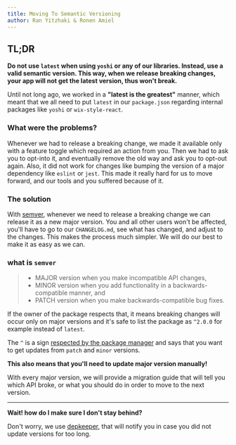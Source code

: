 ```yaml
---
title: Moving To Semantic Versioning
author: Ran Yitzhaki & Ronen Amiel
---
```


## TL;DR

**Do not use `latest` when using `yoshi` or any of our libraries. Instead, use a valid semantic version. This way, when we release breaking changes, your app will not get the latest version, thus won't break.**

Until not long ago, we worked in a **"latest is the greatest"** manner, which meant that we all need to put `latest` in our `package.json` regarding internal packages like `yoshi` or `wix-style-react`.

### What were the problems?

Whenever we had to release a breaking change, we made it available only with a feature toggle which required an action from you. Then we had to ask you to opt-into it, and eventually remove the old way and ask you to opt-out again. Also, it did not work for changes like bumping the version of a major dependency like `eslint` or `jest`. This made it really hard for us to move forward, and our tools and you suffered because of it.

### The solution

With [semver](https://semver.org/), whenever we need to release a breaking change we can release it as a new major version. You and all other users won't be affected, you'll have to go to our `CHANGELOG.md`, see what has changed, and adjust to the changes. This makes the process much simpler. We will do our best to make it as easy as we can.

### what is `semver`

> - MAJOR version when you make incompatible API changes,
> - MINOR version when you add functionality in a backwards-compatible manner, and
> - PATCH version when you make backwards-compatible bug fixes.

If the owner of the package respects that, it means breaking changes will occur only on major versions and it's safe to list the package as `^2.0.0` for example instead of `latest`.

The `^` is a sign [respected by the package manager](https://docs.npmjs.com/getting-started/semantic-versioning#semver-for-consumers) and says that you want to get updates from `patch` and `minor` versions.

**This also means that you'll need to update major version manually!**

With every major version, we will provide a migration guide that will tell you which API broke, or what you should do in order to move to the next version.

---

**Wait! how do I make sure I don't stay behind?**

Don't worry, we use [depkeeper](https://github.com/wix/depkeeper), that will notify you in case you did not update versions for too long.
